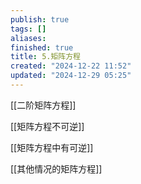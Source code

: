 ```yaml
---
publish: true
tags: []
aliases: 
finished: true
title: 5.矩阵方程
created: "2024-12-22 11:52"
updated: "2024-12-29 05:25"
---
```

[[二阶矩阵方程]]

[[矩阵方程不可逆]]

[[矩阵方程中有可逆]]

[[其他情况的矩阵方程]]